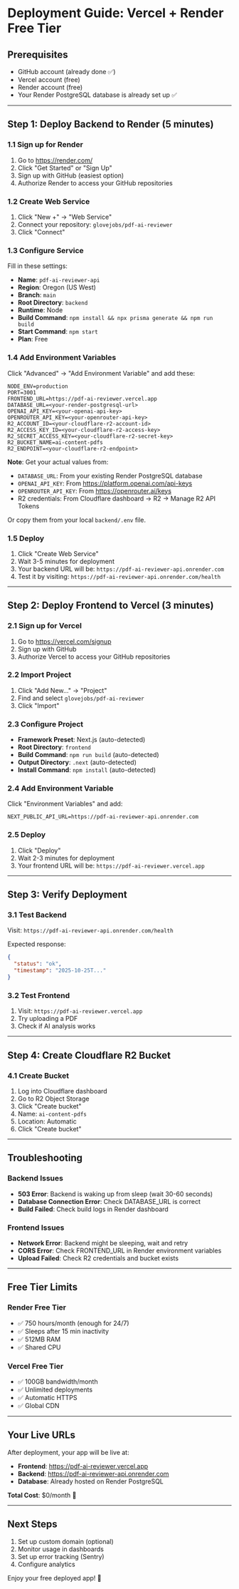 # Deployment Guide: Vercel + Render Free Tier

## Prerequisites
- GitHub account (already done ✅)
- Vercel account (free)
- Render account (free)
- Your Render PostgreSQL database is already set up ✅

---

## Step 1: Deploy Backend to Render (5 minutes)

### 1.1 Sign up for Render
1. Go to https://render.com/
2. Click "Get Started" or "Sign Up"
3. Sign up with GitHub (easiest option)
4. Authorize Render to access your GitHub repositories

### 1.2 Create Web Service
1. Click "New +" → "Web Service"
2. Connect your repository: `glovejobs/pdf-ai-reviewer`
3. Click "Connect"

### 1.3 Configure Service
Fill in these settings:
- **Name**: `pdf-ai-reviewer-api`
- **Region**: Oregon (US West)
- **Branch**: `main`
- **Root Directory**: `backend`
- **Runtime**: Node
- **Build Command**: `npm install && npx prisma generate && npm run build`
- **Start Command**: `npm start`
- **Plan**: Free

### 1.4 Add Environment Variables
Click "Advanced" → "Add Environment Variable" and add these:

```
NODE_ENV=production
PORT=3001
FRONTEND_URL=https://pdf-ai-reviewer.vercel.app
DATABASE_URL=<your-render-postgresql-url>
OPENAI_API_KEY=<your-openai-api-key>
OPENROUTER_API_KEY=<your-openrouter-api-key>
R2_ACCOUNT_ID=<your-cloudflare-r2-account-id>
R2_ACCESS_KEY_ID=<your-cloudflare-r2-access-key>
R2_SECRET_ACCESS_KEY=<your-cloudflare-r2-secret-key>
R2_BUCKET_NAME=ai-content-pdfs
R2_ENDPOINT=<your-cloudflare-r2-endpoint>
```

**Note**: Get your actual values from:
- `DATABASE_URL`: From your existing Render PostgreSQL database
- `OPENAI_API_KEY`: From https://platform.openai.com/api-keys
- `OPENROUTER_API_KEY`: From https://openrouter.ai/keys
- R2 credentials: From Cloudflare dashboard → R2 → Manage R2 API Tokens

Or copy them from your local `backend/.env` file.

### 1.5 Deploy
1. Click "Create Web Service"
2. Wait 3-5 minutes for deployment
3. Your backend URL will be: `https://pdf-ai-reviewer-api.onrender.com`
4. Test it by visiting: `https://pdf-ai-reviewer-api.onrender.com/health`

---

## Step 2: Deploy Frontend to Vercel (3 minutes)

### 2.1 Sign up for Vercel
1. Go to https://vercel.com/signup
2. Sign up with GitHub
3. Authorize Vercel to access your GitHub repositories

### 2.2 Import Project
1. Click "Add New..." → "Project"
2. Find and select `glovejobs/pdf-ai-reviewer`
3. Click "Import"

### 2.3 Configure Project
- **Framework Preset**: Next.js (auto-detected)
- **Root Directory**: `frontend`
- **Build Command**: `npm run build` (auto-detected)
- **Output Directory**: `.next` (auto-detected)
- **Install Command**: `npm install` (auto-detected)

### 2.4 Add Environment Variable
Click "Environment Variables" and add:

```
NEXT_PUBLIC_API_URL=https://pdf-ai-reviewer-api.onrender.com
```

### 2.5 Deploy
1. Click "Deploy"
2. Wait 2-3 minutes for deployment
3. Your frontend URL will be: `https://pdf-ai-reviewer.vercel.app`

---

## Step 3: Verify Deployment

### 3.1 Test Backend
Visit: `https://pdf-ai-reviewer-api.onrender.com/health`

Expected response:
```json
{
  "status": "ok",
  "timestamp": "2025-10-25T..."
}
```

### 3.2 Test Frontend
1. Visit: `https://pdf-ai-reviewer.vercel.app`
2. Try uploading a PDF
3. Check if AI analysis works

---

## Step 4: Create Cloudflare R2 Bucket

### 4.1 Create Bucket
1. Log into Cloudflare dashboard
2. Go to R2 Object Storage
3. Click "Create bucket"
4. Name: `ai-content-pdfs`
5. Location: Automatic
6. Click "Create bucket"

---

## Troubleshooting

### Backend Issues
- **503 Error**: Backend is waking up from sleep (wait 30-60 seconds)
- **Database Connection Error**: Check DATABASE_URL is correct
- **Build Failed**: Check build logs in Render dashboard

### Frontend Issues
- **Network Error**: Backend might be sleeping, wait and retry
- **CORS Error**: Check FRONTEND_URL in Render environment variables
- **Upload Failed**: Check R2 credentials and bucket exists

---

## Free Tier Limits

### Render Free Tier
- ✅ 750 hours/month (enough for 24/7)
- ✅ Sleeps after 15 min inactivity
- ✅ 512MB RAM
- ✅ Shared CPU

### Vercel Free Tier
- ✅ 100GB bandwidth/month
- ✅ Unlimited deployments
- ✅ Automatic HTTPS
- ✅ Global CDN

---

## Your Live URLs

After deployment, your app will be live at:

- **Frontend**: https://pdf-ai-reviewer.vercel.app
- **Backend**: https://pdf-ai-reviewer-api.onrender.com
- **Database**: Already hosted on Render PostgreSQL

**Total Cost**: $0/month 🎉

---

## Next Steps

1. Set up custom domain (optional)
2. Monitor usage in dashboards
3. Set up error tracking (Sentry)
4. Configure analytics

Enjoy your free deployed app! 🚀
